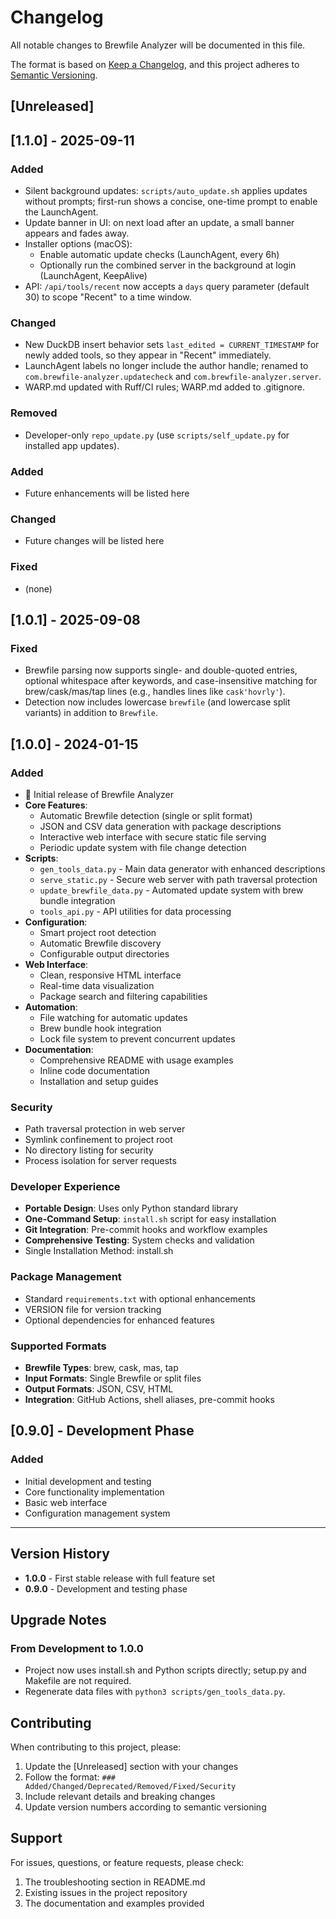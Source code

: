# Changelog

All notable changes to Brewfile Analyzer will be documented in this file.

The format is based on [Keep a Changelog](https://keepachangelog.com/en/1.0.0/),
and this project adheres to [Semantic Versioning](https://semver.org/spec/v2.0.0.html).

## [Unreleased]

## [1.1.0] - 2025-09-11

### Added
- Silent background updates: `scripts/auto_update.sh` applies updates without prompts; first-run shows a concise, one-time prompt to enable the LaunchAgent.
- Update banner in UI: on next load after an update, a small banner appears and fades away.
- Installer options (macOS):
  - Enable automatic update checks (LaunchAgent, every 6h)
  - Optionally run the combined server in the background at login (LaunchAgent, KeepAlive)
- API: `/api/tools/recent` now accepts a `days` query parameter (default 30) to scope "Recent" to a time window.

### Changed
- New DuckDB insert behavior sets `last_edited = CURRENT_TIMESTAMP` for newly added tools, so they appear in "Recent" immediately.
- LaunchAgent labels no longer include the author handle; renamed to `com.brewfile-analyzer.updatecheck` and `com.brewfile-analyzer.server`.
- WARP.md updated with Ruff/CI rules; WARP.md added to .gitignore.

### Removed
- Developer-only `repo_update.py` (use `scripts/self_update.py` for installed app updates).

### Added
- Future enhancements will be listed here

### Changed
- Future changes will be listed here

### Fixed
- (none)

## [1.0.1] - 2025-09-08

### Fixed
- Brewfile parsing now supports single- and double-quoted entries, optional whitespace after keywords, and case-insensitive matching for brew/cask/mas/tap lines (e.g., handles lines like `cask'hovrly'`).
- Detection now includes lowercase `brewfile` (and lowercase split variants) in addition to `Brewfile`.

## [1.0.0] - 2024-01-15

### Added
- 🎉 Initial release of Brewfile Analyzer
- **Core Features**:
  - Automatic Brewfile detection (single or split format)
  - JSON and CSV data generation with package descriptions
  - Interactive web interface with secure static file serving
  - Periodic update system with file change detection
- **Scripts**:
  - `gen_tools_data.py` - Main data generator with enhanced descriptions
  - `serve_static.py` - Secure web server with path traversal protection
  - `update_brewfile_data.py` - Automated update system with brew bundle integration
  - `tools_api.py` - API utilities for data processing
- **Configuration**:
  - Smart project root detection
  - Automatic Brewfile discovery
  - Configurable output directories
- **Web Interface**:
  - Clean, responsive HTML interface
  - Real-time data visualization
  - Package search and filtering capabilities
- **Automation**:
  - File watching for automatic updates
  - Brew bundle hook integration
  - Lock file system to prevent concurrent updates
- **Documentation**:
  - Comprehensive README with usage examples
  - Inline code documentation
  - Installation and setup guides

### Security
- Path traversal protection in web server
- Symlink confinement to project root
- No directory listing for security
- Process isolation for server requests

### Developer Experience
- **Portable Design**: Uses only Python standard library
- **One-Command Setup**: `install.sh` script for easy installation
- **Git Integration**: Pre-commit hooks and workflow examples
- **Comprehensive Testing**: System checks and validation
- Single Installation Method: install.sh

### Package Management
- Standard `requirements.txt` with optional enhancements
- VERSION file for version tracking
- Optional dependencies for enhanced features

### Supported Formats
- **Brewfile Types**: brew, cask, mas, tap
- **Input Formats**: Single Brewfile or split files
- **Output Formats**: JSON, CSV, HTML
- **Integration**: GitHub Actions, shell aliases, pre-commit hooks

## [0.9.0] - Development Phase

### Added
- Initial development and testing
- Core functionality implementation
- Basic web interface
- Configuration management system

---

## Version History

- **1.0.0** - First stable release with full feature set
- **0.9.0** - Development and testing phase

## Upgrade Notes

### From Development to 1.0.0
- Project now uses install.sh and Python scripts directly; setup.py and Makefile are not required.
- Regenerate data files with `python3 scripts/gen_tools_data.py`.

## Contributing

When contributing to this project, please:
1. Update the [Unreleased] section with your changes
2. Follow the format: `### Added/Changed/Deprecated/Removed/Fixed/Security`
3. Include relevant details and breaking changes
4. Update version numbers according to semantic versioning

## Support

For issues, questions, or feature requests, please check:
1. The troubleshooting section in README.md
2. Existing issues in the project repository
3. The documentation and examples provided